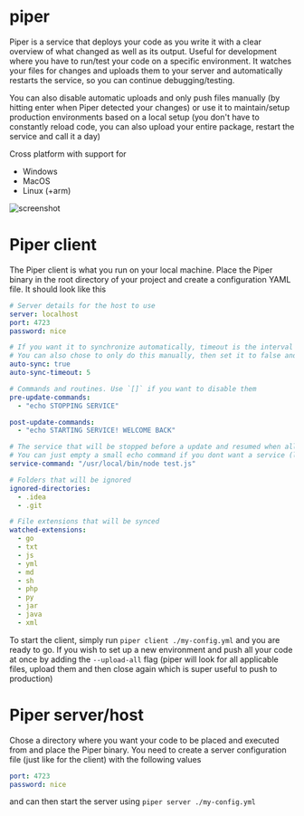 # piper
Piper is a service that deploys your code as you write it with a clear overview of what changed as well as its output. Useful for development where you have to run/test your code on a specific environment.
It watches your files for changes and uploads them to your server and automatically restarts the service, so you can continue debugging/testing.

You can also disable automatic uploads and only push files manually (by hitting enter when Piper detected your changes) or use it to maintain/setup production environments based on a local setup (you don't have to constantly reload code, you can also upload your entire package, restart the service and call it a day)

Cross platform with support for
- Windows
- MacOS
- Linux (+arm)

![screenshot](https://i.imgur.com/P76mffQ.png)

# Piper client
The Piper client is what you run on your local machine. Place the Piper binary in the root directory of your project and create a configuration YAML file. It should look like this
```yaml
# Server details for the host to use
server: localhost
port: 4723
password: nice

# If you want it to synchronize automatically, timeout is the interval where files will be uploaded (if changed) in seconds
# You can also chose to only do this manually, then set it to false and just use the ENTER key in the CUI
auto-sync: true
auto-sync-timeout: 5

# Commands and routines. Use `[]` if you want to disable them
pre-update-commands:
  - "echo STOPPING SERVICE"

post-update-commands:
  - "echo STARTING SERVICE! WELCOME BACK"

# The service that will be stopped before a update and resumed when all the files are in place
# You can just empty a small echo command if you dont want a service (like python, nodejs or go) to start/stop
service-command: "/usr/local/bin/node test.js"

# Folders that will be ignored
ignored-directories:
  - .idea
  - .git

# File extensions that will be synced
watched-extensions:
  - go
  - txt
  - js
  - yml
  - md
  - sh
  - php
  - py
  - jar
  - java
  - xml
```
To start the client, simply run `piper client ./my-config.yml` and you are ready to go. If you wish to set up a new environment and push all your code at once by adding the `--upload-all` flag (piper will look for all applicable files, upload them and then close again which is super useful to push to production)

# Piper server/host
Chose a directory where you want your code to be placed and executed from and place the Piper binary.
You need to create a server configuration file (just like for the client) with the following values
```yaml
port: 4723
password: nice
```
and can then start the server using `piper server ./my-config.yml`


